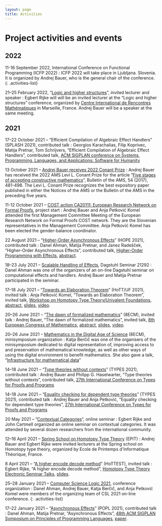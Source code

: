 ```yaml
---
layout: page
title: Activities
---
```


# Project activities and events

## 2022

11-16 September 2022, International Conference on Functional Programming (ICFP 2022)
: ICFP 2022 will take place in Ljubljana. Slovenia. It is organized by Andrej Bauer, who is the general chair of the conference.
{: .activities-list}

21–25 February 2022, “[Logic and higher structures](https://conferences.cirm-math.fr/2689.html)”, invited lecturer and speaker
: Egbert Rijke will will be an invited lecturer at the “Logic and higher structures” conference, organized by [Centre International de Rencontres Mathématiques](https://conferences.cirm-math.fr) in Marseille, France. Andrej Bauer will be a speaker at the same meeting.

## 2021

17–22 October 2021 – “Efficient Compilation of Algebraic Effect Handlers” (SPLASH 2021), contributed talk
: Georgios Karachalias, Filip Koprivec, Matija Pretnar, Tom Schrijvers, “Efficient Compilation of Algebraic Effect Handlers”, contributed talk, [ACM SIGPLAN conference on Systems, Programming, Languages, and Applications: Software for Humanity](https://2021.splashcon.org)

13 October 2021 – [Andrej Bauer receives 2022 Conant Prize](https://www.ams.org/news?news_id=6827)
: Andrej Bauer has received the 2022 AMS Levi L. Conant Prize for the article “[Five stages of accepting constructive mathematics](https://www.ams.org/journals/bull/2017-54-03/S0273-0979-2016-01556-4/)”, Bulletin of the AMS, 54 (2017), 481-498. The Levi L. Conant Prize recognizes the best expository paper published in either the Notices of the AMS or the Bulletin of the AMS in the preceding five years.

11-12 October 2021 – [COST action CA20111: European Research Network on Formal Proofs](https://europroofnet.github.io), project start
: Andrej Bauer and Anja Petković Komel attended the first Management Committee Meeting of the European Research Network on Formal Proofs COST network. They are the Slovenian representatives in the Management Committee. Anja Petković Komel has been elected the gender-balance coordinator.

22 August 2021 – “[Higher-Order Asynchronous Effects](https://danel.ahman.ee/papers/hope21.pdf)” (HOPE 2021), contributed talk
: Danel Ahman, Matija Pretnar, and Janez Radešček, “Higher-Order Asynchronous Effects”, contributed talk, [Higher-Order Programming with Effects](https://icfp21.sigplan.org/home/hope-2021), [abstract](https://danel.ahman.ee/papers/hope21.pdf).

18–23 July 2021 – [Scalable Handling of Effects](https://www.dagstuhl.de/21292), Dagstuhl Seminar 21292
: Danel Ahman was one of the organizers of an on-line Dagstuhl seminar on computational effects and handlers. Andrej Bauer and Matija Pretnar participated in the seminar.

17–18 July 2021 – “[Towards an Elaboration Theorem](https://youtu.be/Rxe7Bk3f5D4)” (HoTT/UF 2021), invited talk
: Anja Petković Komel, “Towards an Elaboration Theorem”, invited talk, [Workshop on Homotopy Type Theory/Univalent Foundations](https://hott-uf.github.io/2021/), [abstract](https://hott-uf.github.io/2021/petkovic-komel.txt), [slides](https://www.icloud.com/keynote/0xQo428lRzMDGsGxDSe-jIUUQ#ElaborationTheorem), [video](https://youtu.be/Rxe7Bk3f5D4).

20–26 June 2021 – “[The dawn of formalized mathematics](https://www.youtube.com/watch?v=Z500sma3h90)” (8ECM), invited talk
: Andrej Bauer, “The dawn of formalized mathematics”, invited talk, [8th European Congress of Mathematics](https://8ecm.si), [abstract](https://8ecm.si/system/admin/abstracts/pdfs/000/001/117/original/andrej-bauer.pdf?1626163987), [slides](https://8ecm.si/system/admin/abstracts/presentations/000/001/117/original/the-dawn-of-formalized-mathematics.pdf?1626163986), [video](https://www.youtube.com/watch?v=Z500sma3h90).

20–26 June 2021 – [Mathematics in the Digital Age of Science](https://www.8ecm.si/minisymposia) (8ECM), minisymposium organization
: Katja Berčič was one of the organisers of the minisymposium dedicated to digital representation of, improving access to and preservation of mathematical knowledge, as well as other ways of using the digital environment to benefit mathematics. She also gave a talk, “[Infrastructure for mathematical data](https://8ecm.si/system/admin/abstracts/pdfs/000/001/020/original/katja-bercic.pdf?1619882418)”

14–18 June 2021 – “[Type theories without contexts](https://types21.liacs.nl/download/type-theories-without-contexts/)” (TYPES 2021), contributed talk
: Andrej Bauer and Philipp G. Haselwarter, “Type theories without contexts”, contributed talk, [27th International Conference on Types for Proofs and Programs](https://types21.liacs.nl)

14–18 June 2021 – “[Equality checking for dependent type theories](https://types21.liacs.nl/download/equality-checking-for-dependent-type-theories/)” (TYPES 2021), contributed talk
: Andrej Bauer and Anja Petković, “Equality checking for dependent type theories”, [27th International Conference on Types for Proofs and Programs](https://types21.liacs.nl)

20 May 2021 – “[Contextual Categories](https://www.fmf.uni-lj.si/en/news/event/214/contextual-categories/)“, online seminar
: Egbert Rijke and John Cartmell organized an online seminar on contextual categories. It was attended by several dozen researchers from the international community.

12–16 April 2021 – [Spring School on Homotopy Type Theory](https://epit2020cnrs.inria.fr) (EPIT)
: Andrej Bauer and Egbert Rijke were invited lecturers at the Spring school on Homotopy type theory, organized by Ecole de Printemps d'Informatique Théorique, France.

8 April 2021 – “[A higher encode decode method](https://youtu.be/KvHGds-AL8M)” (HoTTEST), invited talk
: Egbert Rijke, “A higher encode decode method”, [Homotopy Type Theory Electronic Seminar Talks](https://www.uwo.ca/math/faculty/kapulkin/seminars/hottest.html), [slides](https://www.uwo.ca/math/faculty/kapulkin/seminars/hottestfiles/Rijke-2021-04-08-HoTTEST.pdf).

25–28 January 2021 – [Computer Science Logic 2021](https://csl2021.fmf.uni-lj.si), conference organization
: Danel Ahman, Andrej Bauer, Katja Berčič, and Anja Petković Komel were members of the organizing team of CSL 2021 on-line conference.
{: .activities-list}

17–22 January 2021 – “[Asynchronous Effects](https://youtu.be/BPNxvRCnOBA)” (POPL 2021), contributed talk
: Danel Ahman, Matija Pretnar, “Asynchronous Effects”, [48th ACM SIGPLAN Symposium on Principles of Programming Languages](https://popl21.sigplan.org), [paper](https://doi.org/10.1145/3434305).

